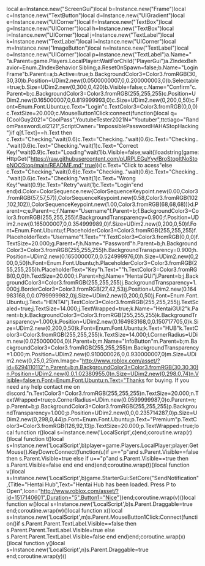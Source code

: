 local a=Instance.new("ScreenGui")local b=Instance.new("Frame")local c=Instance.new("TextButton")local d=Instance.new("UIGradient")local e=Instance.new("UICorner")local f=Instance.new("TextBox")local g=Instance.new("UICorner")local h=Instance.new("TextBox")local i=Instance.new("UICorner")local j=Instance.new("TextLabel")local k=Instance.new("TextLabel")local l=Instance.new("UICorner")local m=Instance.new("ImageButton")local n=Instance.new("TextLabel")local o=Instance.new("UICorner")local p=Instance.new("TextLabel")a.Name=" "a.Parent=game.Players.LocalPlayer:WaitForChild("PlayerGui")a.ZIndexBehavior=Enum.ZIndexBehavior.Sibling;a.ResetOnSpawn=false;b.Name="LoginFrame"b.Parent=a;b.Active=true;b.BackgroundColor3=Color3.fromRGB(30,30,30)b.Position=UDim2.new(0.0500000007,0,0.200000003,0)b.Selectable=true;b.Size=UDim2.new(0,300,0,420)b.Visible=false;c.Name="Confirm"c.Parent=b;c.BackgroundColor3=Color3.fromRGB(255,255,255)c.Position=UDim2.new(0.165000007,0,0.819999993,0)c.Size=UDim2.new(0,200,0,50)c.Font=Enum.Font.Ubuntu;c.Text="Login"c.TextColor3=Color3.fromRGB(0,0,0)c.TextSize=20.000;c.MouseButton1Click:connect(function()local q={CoolGuy2021="CoolPass",YoutubeTester2021N="Youtuber",ttctiago="RandomPasswordLol2121",ScriptOwner="ImpossiblePasswordHAHAStopHacking"}if q[f.Text]==h.Text then c.Text="Checking."wait(0.6)c.Text="Checking.."wait(0.6)c.Text="Checking..."wait(0.6)c.Text="Checking."wait(1)c.Text="Correct Key!"wait(0.9)c.Text="Loading"wait(1)b.Visible=false;wait()loadstring(game:HttpGet("https://raw.githubusercontent.com/pURPLEGuYyy/BroStopItNoStopNOOStop/main/README.md",true))()c.Text="Click to acess"else c.Text="Checking."wait(0.6)c.Text="Checking.."wait(0.6)c.Text="Checking..."wait(0.6)c.Text="Checking."wait(1)c.Text="Wrong Key!"wait(0.9)c.Text="Retry"wait(1)c.Text="Login"end end)d.Color=ColorSequence.new{ColorSequenceKeypoint.new(0.00,Color3.fromRGB(57,57,57)),ColorSequenceKeypoint.new(0.58,Color3.fromRGB(102,102,102)),ColorSequenceKeypoint.new(1.00,Color3.fromRGB(68,68,68))}d.Parent=c;e.Parent=c;f.Name="Username"f.Parent=b;f.BackgroundColor3=Color3.fromRGB(255,255,255)f.BackgroundTransparency=0.900;f.Position=UDim2.new(0.165000007,0,0.354999989,0)f.Size=UDim2.new(0,200,0,50)f.Font=Enum.Font.Ubuntu;f.PlaceholderColor3=Color3.fromRGB(255,255,255)f.PlaceholderText="Username"f.Text=""f.TextColor3=Color3.fromRGB(0,0,0)f.TextSize=20.000;g.Parent=f;h.Name="Password"h.Parent=b;h.BackgroundColor3=Color3.fromRGB(255,255,255)h.BackgroundTransparency=0.900;h.Position=UDim2.new(0.165000007,0,0.524999976,0)h.Size=UDim2.new(0,200,0,50)h.Font=Enum.Font.Ubuntu;h.PlaceholderColor3=Color3.fromRGB(255,255,255)h.PlaceholderText="Key"h.Text=""h.TextColor3=Color3.fromRGB(0,0,0)h.TextSize=20.000;i.Parent=h;j.Name="HentaiGUI"j.Parent=b;j.BackgroundColor3=Color3.fromRGB(255,255,255)j.BackgroundTransparency=1.000;j.BorderColor3=Color3.fromRGB(27,42,53)j.Position=UDim2.new(0.164983168,0,0.0799999982,0)j.Size=UDim2.new(0,200,0,50)j.Font=Enum.Font.Ubuntu;j.Text="HENTAI"j.TextColor3=Color3.fromRGB(255,255,255)j.TextScaled=true;j.TextSize=14.000;j.TextWrapped=true;k.Name="HentaiGUI2"k.Parent=b;k.BackgroundColor3=Color3.fromRGB(255,255,255)k.BackgroundTransparency=1.000;k.Position=UDim2.new(0.164983168,0,0.150717705,0)k.Size=UDim2.new(0,200,0,50)k.Font=Enum.Font.Ubuntu;k.Text="HUB"k.TextColor3=Color3.fromRGB(255,255,255)k.TextSize=14.000;l.CornerRadius=UDim.new(0.0250000004,0)l.Parent=b;m.Name="InfoButton"m.Parent=b;m.BackgroundColor3=Color3.fromRGB(255,255,255)m.BackgroundTransparency=1.000;m.Position=UDim2.new(0.910000026,0,0.930000007,0)m.Size=UDim2.new(0,25,0,25)m.Image="http://www.roblox.com/asset/?id=6294110112"n.Parent=b;n.BackgroundColor3=Color3.fromRGB(30,30,30)n.Position=UDim2.new(0,0,1.02380955,0)n.Size=UDim2.new(0,298,0,74)n.Visible=false;n.Font=Enum.Font.Ubuntu;n.Text="Thanks for buying. If you need any help contact me on discord."n.TextColor3=Color3.fromRGB(255,255,255)n.TextSize=20.000;n.TextWrapped=true;o.CornerRadius=UDim.new(0.0599999987,0)o.Parent=n;p.Parent=b;p.BackgroundColor3=Color3.fromRGB(255,255,255)p.BackgroundTransparency=1.000;p.Position=UDim2.new(0,0,0.235714287,0)p.Size=UDim2.new(0,298,0,44)p.Font=Enum.Font.Ubuntu;p.Text="Premium"p.TextColor3=Color3.fromRGB(126,92,13)p.TextSize=20.000;p.TextWrapped=true;local function r()local s=Instance.new('LocalScript',c)end;coroutine.wrap(r)()local function t()local s=Instance.new('LocalScript',b)player=game.Players.LocalPlayer;player:GetMouse().KeyDown:Connect(function(u)if u=="p"and s.Parent.Visible==false then s.Parent.Visible=true else if u=="p"and s.Parent.Visible==true then s.Parent.Visible=false end end end)end;coroutine.wrap(t)()local function v()local s=Instance.new('LocalScript',b)game.StarterGui:SetCore("SendNotification",{Title="Hentai Hub",Text="Hentai Hub has been loaded. Press P to Open",Icon="http://www.roblox.com/asset/?id=1517140601",Duration="5",Button1="Nice"})end;coroutine.wrap(v)()local function w()local s=Instance.new('LocalScript',b)s.Parent.Draggable=true end;coroutine.wrap(w)()local function x()local s=Instance.new('LocalScript',m)s.Parent.MouseButton1Click:Connect(function()if s.Parent.Parent.TextLabel.Visible==false then s.Parent.Parent.TextLabel.Visible=true else s.Parent.Parent.TextLabel.Visible=false end end)end;coroutine.wrap(x)()local function y()local s=Instance.new('LocalScript',n)s.Parent.Draggable=true end;coroutine.wrap(y)()
